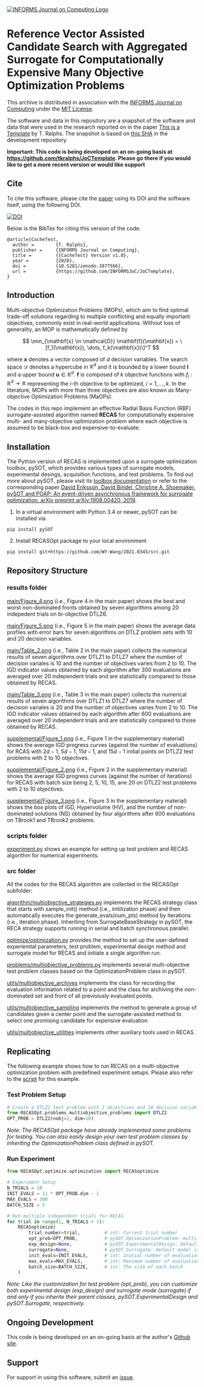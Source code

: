 [![INFORMS Journal on Computing Logo](https://INFORMSJoC.github.io/logos/INFORMS_Journal_on_Computing_Header.jpg)](https://pubsonline.informs.org/journal/ijoc)

# Reference Vector Assisted Candidate Search with Aggregated Surrogate for Computationally Expensive Many Objective Optimization Problems

This archive is distributed in association with the [INFORMS Journal on
Computing](https://pubsonline.informs.org/journal/ijoc) under the [MIT License](LICENSE).

The software and data in this repository are a snapshot of the software and data
that were used in the research reported on in the paper [This is a Template](https://doi.org/10.1287/ijoc.2019.0934) by T. Ralphs. The snapshot is based on [this SHA](https://github.com/tkralphs/JoCTemplate/commit/f7f30c63adbcb0811e5a133e1def696b74f3ba15) in the development repository. 

**Important: This code is being developed on an on-going basis at https://github.com/tkralphs/JoCTemplate. Please go there if you would like to get a more recent version or would like support**



## Cite

To cite this software, please cite the [paper](https://doi.org/10.1287/ijoc.2019.0934) using its DOI and the software itself, using the following DOI.

[![DOI](https://zenodo.org/badge/285853815.svg)](https://zenodo.org/badge/latestdoi/285853815)

Below is the BibTex for citing this version of the code.

```
@article{CacheTest,
  author =        {T. Ralphs},
  publisher =     {INFORMS Journal on Computing},
  title =         {{CacheTest} Version v1.0},
  year =          {2020},
  doi =           {10.5281/zenodo.3977566},
  url =           {https://github.com/INFORMSJoC/JoCTemplate},
}  
```



## Introduction

Multi-objective Optimization Problems (MOPs), which aim to find optimal trade-off solutions regarding to multiple conflicting and equally important objectives, commonly exist in real-world applications. Without loss of generality, an MOP is mathematically defined by

$$
\min_{\mathbf{x} \in \mathcal{D}} \mathbf{f}(\mathbf{x}) = \[f_1(\mathbf{x}), \dots, f_k(\mathbf{x})\]^T
$$

where $\mathbf{x}$ denotes a vector composed of $d$ decision variables. The search space $\mathcal{D}$ denotes a hypercube in $\mathbb{R}^d$ and it is bounded by a lower bound $\mathbf{l}$ and a upper bound $\mathbf{u} \in \mathbb{R}^d$. $\mathbf{f}$ is composed of $k$ objective functions with $f_i : \mathbb{R}^d \rightarrow \mathbb{R}$ representing the $i$-th objective to be optimized, $i = 1, \dots, k$. In the literature, MOPs with more than three objectives are also known as Many-objective Optimization Problems (MaOPs).

The codes in this repo implement an effective Radial Basis Function (RBF) surrogate-assisted algorithm named **RECAS** for computationally expensive multi- and many-objective optimization problem where each objective is assumed to be black-box and expensive-to-evaluate.



## Installation

The Python version of RECAS is implemented upon a surrogate optimization toolbox, pySOT, which provides various types of surrogate models, experimental desings, acquisition functions, and test problems. To find out more about pySOT, please visit its [toolbox documentation](http://pysot.readthedocs.io/) or refer to the corresponding paper [David Eriksson, David Bindel, Christine A. Shoemaker. pySOT and POAP: An event-driven asynchronous framework for surrogate optimization. arXiv preprint arXiv:1908.00420, 2019](https://doi.org/10.48550/arXiv.1908.00420).

1. In a virtual environment with Python 3.4 or newer, pySOT can be installed via

```
pip install pySOT
```

2. Install RECASOpt package to your local environment

```
pip install git+https://github.com/WY-Wang/2021.0343/src.git
```



## Repository Structure

### results folder

[main/Figure_4.png](https://github.com/WY-Wang/2021.0343/blob/master/results/main/Figure_4.png) (i.e., Figure 4 in the main paper) shows the best and worst non-dominated fronts obtained by seven algorithms among 20 indepedent trials on bi-objective DTLZ6.

[main/Figure_5.png](https://github.com/WY-Wang/2021.0343/blob/master/results/main/Figure_5.png) (i.e., Figure 5 in the main paper) shows the average data profiles with error bars for seven algorithms on DTLZ problem sets with 10 and 20 decision variables.

[main/Table_2.png](https://github.com/WY-Wang/2021.0343/blob/master/results/main/Table_2.png) (i.e., Table 2 in the main paper) collects the numerical results of seven algorithms over DTLZ1 to DTLZ7 where the number of decision variales is 10 and the number of objectives varies from 2 to 10. The IGD indicator values obtained by each algorithm after 300 evaluations are averaged over 20 independent trials and are statistically compared to those obtained by RECAS.

[main/Table_3.png](https://github.com/WY-Wang/2021.0343/blob/master/results/main/Table_3.png) (i.e., Table 3 in the main paper) collects the numerical results of seven algorithms over DTLZ1 to DTLZ7 where the number of decision variales is 20 and the number of objectives varies from 2 to 10. The IGD indicator values obtained by each algorithm after 600 evaluations are averaged over 20 independent trials and are statistically compared to those obtained by RECAS.

[supplemental/Figure_1.png](https://github.com/WY-Wang/2021.0343/blob/master/results/supplemental/Figure_1.png) (i.e., Figure 1 in the supplementary material) shows the average IGD progress curves (against the number of evaluations) for RCAS with $2d-1$, $5d-1$, $11d-1$, and $15d-1$ initial points on DTLZ2 test problems with 2 to 10 objectives.

[supplemental/Figure_2.png](https://github.com/WY-Wang/2021.0343/blob/master/results/supplemental/Figure_2.png) (i.e., Figure 2 in the supplementary material) shows the average IGD progress curves (against the number of iterations) for RECAS with batch size being 2, 5, 10, 15, ane 20 on DTLZ2 test problems with 2 to 10 objectives. 

[supplemental/Figure_3.png](https://github.com/WY-Wang/2021.0343/blob/master/results/supplemental/Figure_3.png) (i.e., Figure 3 in the supplementary material) shows the box plots of IGD, Hypervolume (HV), and the number of non-dominated solutions (NS) obtained by four algorithms after 600 evaluations on TBrook1 and TBrook2 problems.

### scripts folder
[experiment.py](https://github.com/WY-Wang/2021.0343/blob/master/scripts/experiment.py) shows an example for setting up test problem and RECAS algorithm for numerical experiments.

### src folder
All the codes for the RECAS algorithm are collected in the RECASOpt subfolder:

[algorithm/multiobjective_strategies.py](https://github.com/WY-Wang/2021.0343/blob/master/src/RECASOpt/algorithm/multiobjective_strategies.py) implements the RECAS strategy class that starts with sample_init() method (i.e., initilization phase) and then automatically executes the generate_evals(num_pts) method by iterations (i.e., iteration phase). Inheriting from SurrogateBaseStrategy in pySOT, the RECA strategy supports running in serial and batch synchronous parallel.

[optimize/optimization.py](https://github.com/WY-Wang/2021.0343/blob/master/src/RECASOpt/optimize/optimization.py) provides the method to set up the user-defined experiemtal parameters, test problem, experimental design method and surrogate model for RECAS and initiate a single algorithm run.

[problems/multiobjective_problems.py](https://github.com/WY-Wang/2021.0343/blob/master/src/RECASOpt/problems/multiobjective_problems.py) implements several multi-objective test problem classes based on the OptimizationProblem class in pySOT.

[utils/multiobjective_archives](https://github.com/WY-Wang/2021.0343/blob/master/src/RECASOpt/utils/multiobjective_archives.py) implements the class for recording the evaluation information related to a point and the class for archiving the non-dominated set and front of all previoiusly evaluated points.

[utils/multiobjective_sampling](https://github.com/WY-Wang/2021.0343/blob/master/src/RECASOpt/utils/multiobjective_sampling.py) implements the method to generate a group of candidates given a center point and the surrogate-assisted method to select one promising candidate for expensive evaluation

[utils/multiobjective_utilities](https://github.com/WY-Wang/2021.0343/blob/master/src/RECASOpt/utils/multiobjective_utilities.py) implements other auxiliary tools used in RECAS.



## Replicating

The following example shows how to run RECAS on a multi-objective optimization problem with predefined experiment setups. Please also refer to the [script](https://github.com/INFORMSJoC/2021.0343/blob/master/scripts/experiment.py) for this example.

### Test Problem Setup
```python
# Create a DTLZ2 test problem with 2 objectives and 10 decision variables
from RECASOpt.problems.multiobjective_problems import DTLZ2
OPT_PROB = DTLZ2(nobj=2, dim=10)
```
*Note: The RECASOpt package have already implemented some problems for testing. You can also easily design your own test problem classes by inheriting the OptimizationProblem class defined in pySOT.*

### Run Experiment
```python
from RECASOpt.optimize.optimization import RECASoptimize

# Experiment Setup
N_TRIALS = 10
INIT_EVALS = 11 * OPT_PROB.dim - 1
MAX_EVALS = 300
BATCH_SIZE = 5

# Run multiple independent trials for RECAS
for trial in range(1, N_TRIALS + 1):
    RECASoptimize(
        trial_number=trial,         # int: Current trial number
        opt_prob=OPT_PROB,          # pySOT.OptimizationProblem: multi-objective test problem
        exp_design=None,            # pySOT.ExperimentalDesign: Default method is Latin Hypercube Sampling
        surrogate=None,             # pySOT.Surrogate: Default model is RBF with cubic kernel and linear tail
        init_evals=INIT_EVALS,      # int: Initial number of evaluations for experimental design
        max_evals=MAX_EVALS,        # int: Maximum number of evaluations
        batch_size=BATCH_SIZE,      # int: The size of each batch
    )
```
*Note: Like the customization for test problem (opt_prob), you can customize both experimental design (exp_design) and surrogate mode (surrogate) if and only if you inherite their parent classes, pySOT.ExperimentalDesign and pySOT.Surrogate, respectively.*



## Ongoing Development

This code is being developed on an on-going basis at the author's [Github site](https://github.com/WY-Wang/RECASOpt).



## Support

For support in using this software, submit an [issue](https://github.com/tkralphs/JoCTemplate/issues/new).
